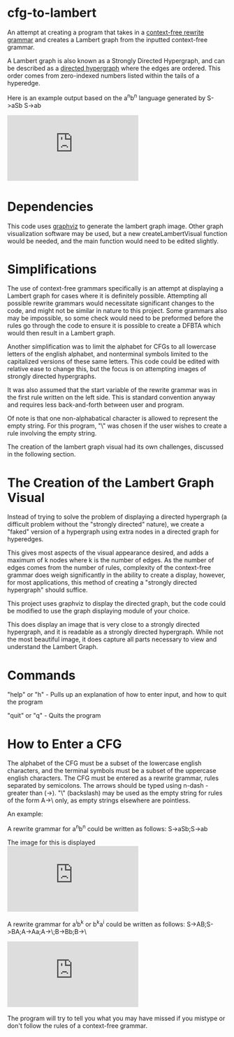 # cfg-to-lambert

An attempt at creating a program that takes in a [context-free rewrite grammar](https://en.wikipedia.org/wiki/Context-free_grammar) and creates a Lambert graph from the inputted context-free grammar.

A Lambert graph is also known as a Strongly Directed Hypergraph, and can be described as a [directed hypergraph](https://www.sciencedirect.com/science/article/pii/S0304397516002097) where the edges are ordered. This order comes from zero-indexed numbers listed within the tails of a hyperedge.

Here is an example output based on the a<sup>n</sup>b<sup>n</sup> language generated by
S->aSb
S->ab

![Image of output from cfg-to-lambert](https://github.com/kegross/cfg-to-lambert/blob/main/aSbLambertGraph.pdf)

# Dependencies

This code uses [graphviz](https://graphviz.org/) to generate the lambert graph image. Other graph visualization software may be used, but a new createLambertVisual function would be needed, and the main function would need to be edited slightly.

# Simplifications

The use of context-free grammars specifically is an attempt at displaying a Lambert graph for cases where it is definitely possible. Attempting all possible rewrite grammars would necessitate significant changes to the code, and might not be similar in nature to this project. Some grammars also may be impossible, so some check would need to be preformed before the rules go through the code to ensure it is possible to create a DFBTA which would then result in a Lambert graph.

Another simplification was to limit the alphabet for CFGs to all lowercase letters of the english alphabet, and nonterminal symbols limited to the capitalized versions of these same letters. This code could be edited with relative ease to change this, but the focus is on attempting images of strongly directed hypergraphs.

It was also assumed that the start variable of the rewrite grammar was in the first rule written on the left side. This is standard convention anyway and requires less back-and-forth between user and program.

Of note is that one non-alphabatical character is allowed to represent the empty string. For this program, "\\" was chosen if the user wishes to create a rule involving the empty string.

The creation of the lambert graph visual had its own challenges, discussed in the following section.

# The Creation of the Lambert Graph Visual

Instead of trying to solve the problem of displaying a directed hypergraph (a difficult problem without the "strongly directed" nature), we create a "faked" version of a hypergraph using extra nodes in a directed graph for hyperedges. 

This gives most aspects of the visual appearance desired, and adds a maximum of k nodes where k is the number of edges. As the number of edges comes from the number of rules, complexity of the context-free grammar does weigh significantly in the ability to create a display, however, for most applications, this method of creating a "strongly directed hypergraph" should suffice.

This project uses graphviz to display the directed graph, but the code could be modified to use the graph displaying module of your choice.

This does display an image that is very close to a strongly directed hypergraph, and it is readable as a strongly directed hypergraph. While not the most beautiful image, it does capture all parts necessary to view and understand the Lambert Graph.

# Commands

"help" or "h" - Pulls up an explanation of how to enter input, and how to quit the program

"quit" or "q" - Quits the program

# How to Enter a CFG

The alphabet of the CFG must be a subset of the lowercase english characters, and the terminal symbols must be a subset of the uppercase english characters.
The CFG must be entered as a rewrite grammar, rules separated by semicolons. The arrows should be typed using n-dash - greater than (->). "\\" (backslash) may be used as the empty string for rules of the form A->\ only, as empty strings elsewhere are pointless.

An example:

A rewrite grammar for a<sup>n</sup>b<sup>n</sup> could be written as follows: S->aSb;S->ab

The image for this is displayed ![here](https://github.com/kegross/cfg-to-lambert/blob/main/aSbLambertGraph.pdf)

A rewrite grammar for a<sup>i</sup>b<sup>k</sup> or b<sup>k</sup>a<sup>i</sup> could be written as follows: S->AB;S->BA;A->Aa;A->\\;B->Bb;B->\

![This is the output from cfg-to-lambert](https://github.com/kegross/cfg-to-lambert/blob/main/LambertGraphakbi.pdf)

The program will try to tell you what you may have missed if you mistype or don't follow the rules of a context-free grammar.
